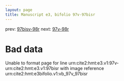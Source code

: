 ```yaml
---
layout: page
title: Manuscript e3, bifolio 97v-97bisr
---
```


prev: [97bisv-98r](../97bisv-98r/) next: [97v-98r](../97v-98r/)

# Bad data

Unable to format page for line urn:cite2:hmt:e3.v1:97v-urn:cite2:hmt:e3.v1:97bisr with image reference urn:cite2:hmt:e3bifolio.v1:vb_97v_97bisr
